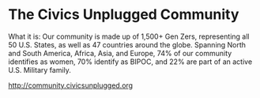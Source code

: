 # The Civics Unplugged Community

What it is: Our community is made up of 1,500+ Gen Zers, representing all 50 U.S. States, as well as 47 countries around the globe. Spanning North and South America, Africa, Asia, and Europe, 74% of our community identifies as women, 70% identify as BIPOC, and 22% are part of an active U.S. Military family. 

http://community.civicsunplugged.org